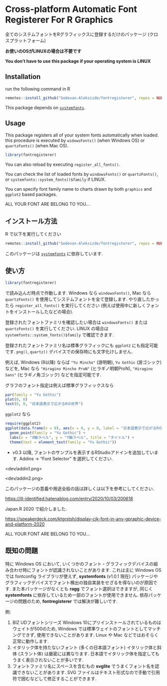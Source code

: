 
# Cross-platform Automatic Font Registerer For R Graphics

全てのシステムフォントをRグラフィックスに登録するだけのパッケージ
(クロスプラットフォーム)

**お使いのOSがLINUXの場合は不要です**

**You don’t have to use this package if your operating system is LINUX**

## Installation

run the following command in R

``` r
remotes::install_github("Gedevan-Aleksizde/fontregisterer", repos = NULL)
```

This package depends on
[`systemfonts`](https://cran.r-project.org/web/packages/systemfonts/index.html).

## Usage

This package registers all of your system fonts automatically when
loaded. this procedure is executed by `widowsFonts()` (when Windows OS)
or `quartzFonts()` (when Mac OS).

``` r
library(fontregisterer)
```

You can also reload by executing `register_all_fonts()`.

You can check the list of loaded fonts by `windowsFonts()` or
`quartzFonts()`, or `systemfonts::system_fonts()$family` if LINUX.

You can specify font family name to charts drawn by both `graphics` and
`ggplot2` based packages.

ALL YOUR FONT ARE BELONG TO YOU…

## インストール方法

R で以下を実行してください

``` r
remotes::install_github("Gedevan-Aleksizde/fontregisterer", repos = NULL, type = "source")
```

このパッケージは
[`systemfonts`](https://cran.r-project.org/web/packages/systemfonts/index.html)
に依存しています.

## 使い方

``` r
library(fontregisterer)
```

で読み込んだ時点で作動します. Windows なら `windowsFonts()`, Mac なら
`quartzFonts()` を使用してシステムフォントを全て登録します.
やり直したかったら `register_all_fonts()` を実行してください
(例えば使用中に新しくフォントをインストールしたなどの場合).

登録されたフォントファミリを確認したい場合は `windowsFonts()` または
`quartzFonts()` を実行してください. LINUX の場合は
`systemfonts::system_fonts()$family` で確認できます.

登録されたフォントファミリ名は標準グラフィックにも `ggplot2`
にも指定可能です. `png()`, `quartz()`
デバイスでの保存時にも文字化けしません.

例えば, Windows (8以降) ならば `"Yu Mincho"` (游明朝), `Yu Gothic`
(游ゴシック) などを, Mac なら `"Hiragino Mincho ProN"`
(ヒラギノ明朝ProN), `"Hiragino Sans"` (ヒラギノ角ゴシック)
などを指定可能です.

グラフのフォント指定は例えば標準グラフィックスなら

``` r
par(family = "Yu Gothic")
plot(0, 0)
text(0, 0, "日本語表示で広がるRの世界")
```

`ggplot2` なら

``` r
require(ggplot2)
ggplot(data.frame(x = 0), aes(x = 0, y = 0, label = "日本語表示で広がるRの世界")) +
  geom_point(family = "Yu Gothic") +
  labs(x = "X軸ラベル", y = "Y軸ラベル", title = "タイトル") +
  theme(text = element_text(family = "Yu Gothic"))
```

-   v0.3 以降,
    フォントのサンプルを表示するRStudioアドインを追加しています. Addins
    -&gt; “Font Selector” を選択してください.

&lt;dev/addin1.png&gt;

&lt;dev/addin2.png&gt;

このパッケージの意義や用途全般の話は詳しくは以下を参考にしてください.

<https://ill-identified.hatenablog.com/entry/2020/10/03/200618>

Japan.R 2020 で紹介しました.

<https://speakerdeck.com/ktgrstsh/display-cjk-font-in-any-gpraphic-device-and-platform-2020>

ALL YOUR FONT ARE BELONG TO YOU…

## 既知の問題

特に Windows OS において,
いくつかのフォント・グラフィックデバイスの組み合わせ時にフォントが認識されないことがあります.
これは主に Windows OS では fontconfig ライブラリが使えず,
**systemfonts** (v1.0.1 現在)
パッケージやグラフィックデバイスでフォント検出の独自実装をせざるを得ないのが原因です.
また本パッケージがなくとも **ragg** でフォント選択はできますが, 同じく
**systemfonts** に依存しているため一部のフォントが使用できません.
依存パッケージの問題のため, **fontregisterer** では解決が難しいです.

例:

1.  BIZ UDフォントシリーズ Windows
    10にプリインストールされているものはウェイトが500のため, Windows
    では標準ウェイトのフォントとしてマッチングできず,
    使用できないことがあります. Linux や Mac
    などではおそらく正常に動作します.
2.  イタリック体を持たないフォント (多くの日本語フォント)
    イタリック体と斜体 (スラント体) は厳密には異なります.
    日本語でイタリック体を指定してもうまく表示されないことが多いです.
3.  フォントファミリ名にスペースを含むもの **svglite**
    でうまくフォント名を認識できないことがあります. SVG
    ファイルはテキスト形式なので手動で引用符で囲むなどして修正することができます.
